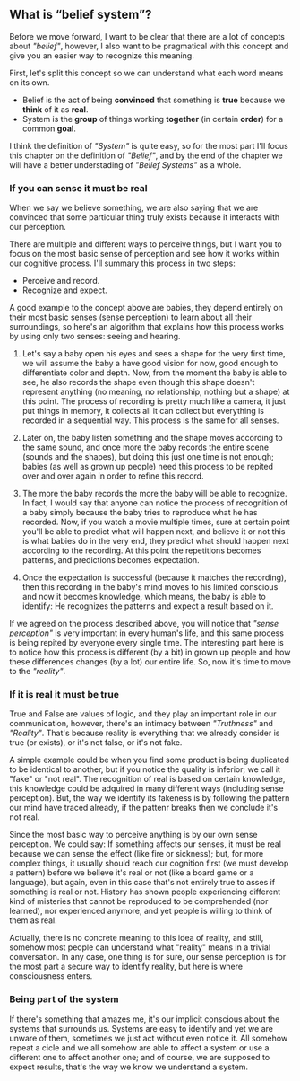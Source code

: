 ## What is “belief system”?

Before we move forward, I want to be clear that there are a lot of concepts about _"belief"_, however, I also want to be pragmatical with this concept and give you an easier way to recognize this meaning.

First, let's split this concept so we can understand what each word means on its own.
  * Belief is the act of being **convinced** that something is **true** because we **think** of it as **real**.
  * System is the **group** of things working **together** (in certain **order**) for a common **goal**.

I think the definition of _"System"_ is quite easy, so for the most part I'll focus this chapter on the definition of _"Belief"_, and by the end of the chapter we will have a better understading of _"Belief Systems"_ as a whole.

### If you can sense it must be real

When we say we believe something, we are also saying that we are convinced that some particular thing truly exists because it interacts with our perception.

There are multiple and different ways to perceive things, but I want you to focus on the most basic sense of perception and see how it works within our cognitive process. I'll summary this process in two steps:
  - Perceive and record.
  - Recognize and expect.

A good example to the concept above are babies, they depend entirely on their most basic senses (sense perception) to learn about all their surroundings, so here's an algorithm that explains how this process works by using only two senses: seeing and hearing.
  1. Let's say a baby open his eyes and sees a shape for the very first time, we will assume the baby a have good vision for now, good enough to differentiate color and depth. Now, from the moment the baby is able to see, he also records the shape even though this shape doesn't represent anything (no meaning, no relationship, nothing but a shape) at this point. The process of recording is pretty much like a camera, it just put things in memory, it collects all it can collect but everything is recorded in a sequential way. This process is the same for all senses.

  2. Later on, the baby listen something and the shape moves according to the same sound, and once more the baby records the entire scene (sounds and the shapes), but doing this just one time is not enough; babies (as well as grown up people) need this process to be repited over and over again in order to refine this record.

  3. The more the baby records the more the baby will be able to recognize. In fact, I would say that anyone can notice the process of recognition of a baby simply because the baby tries to reproduce what he has recorded. Now, if you watch a movie multiple times, sure at certain point you'll be able to predict what will happen next, and believe it or not this is what babies do in the very end, they predict what should happen next according to the recording. At this point the repetitions becomes patterns, and predictions becomes expectation.

  4. Once the expectation is successful (because it matches the recording), then this recording in the baby's mind moves to his limited conscious and now it becomes knowledge, which means, the baby is able to identify: He recognizes the patterns and expect a result based on it.

If we agreed on the process described above, you will notice that _"sense perception"_ is very important in every human's life, and this same process is being repited by everyone every single time. The interesting part here is to notice how this process is different (by a bit) in grown up people and how these differences changes (by a lot) our entire life. So, now it's time to move to the _"reality"_.

### If it is real it must be true

True and False are values of logic, and they play an important role in our communication, however, there's an intimacy between _"Truthness"_ and _"Reality"_. That's because reality is everything that we already consider is true (or exists), or it's not false, or it's not fake.

A simple example could be when you find some product is being duplicated to be identical to another, but if you notice the quality is inferior; we call it "fake" or "not real". The recognition of real is based on certain knowledge, this knowledge could be adquired in many different ways (including sense perception). But, the way we identify its fakeness is by following the pattern our mind have traced already, if the pattenr breaks then we conclude it's not real.

Since the most basic way to perceive anything is by our own sense perception. We could say: If something affects our senses, it must be real because we can sense the effect (like fire or sickness); but, for more complex things, it usually should reach our cognition first (we must develop a pattern) before we believe it's real or not (like a board game or a language), but again, even in this case that's not entirely true to asses if something is real or not. History has shown people experiencing different kind of misteries that cannot be reproduced to be comprehended (nor learned), nor experienced anymore, and yet people is willing to think of them as real.

Actually, there is no concrete meaning to this idea of reality, and still, somehow most people can understand what "reality" means in a trivial conversation. In any case, one thing is for sure, our sense perception is for the most part a secure way to identify reality, but here is where consciousness enters.

### Being part of the system

If there's something that amazes me, it's our implicit conscious about the systems that surrounds us. Systems are easy to identify and yet we are unware of them, sometimes we just act without even notice it. All somehow repeat a cicle and we all somehow are able to affect a system or use a different one to affect another one; and of course, we are supposed to expect results, that's the way we know we understand a system.
